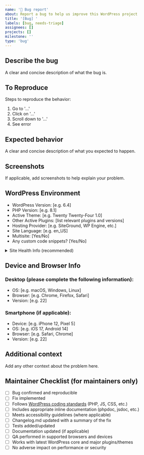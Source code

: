 ```yaml
---
name: '🐛 Bug report'
about: Report a bug to help us improve this WordPress project
title: '[Bug] '
labels: [bug, needs-triage]
assignees: []
projects: []
milestone: ''
type: 'bug'
---
```


<!-- Thank you for reporting a possible bug! Please fill in as much of the template below as you can. This helps us reproduce and fix the issue quickly. -->

## Describe the bug

A clear and concise description of what the bug is.

## To Reproduce

Steps to reproduce the behavior:

1. Go to '...'
2. Click on '...'
3. Scroll down to '...'
4. See error

## Expected behavior

A clear and concise description of what you expected to happen.

## Screenshots

If applicable, add screenshots to help explain your problem.

## WordPress Environment

-   WordPress Version: [e.g. 6.4]
-   PHP Version: [e.g. 8.1]
-   Active Theme: [e.g. Twenty Twenty-Four 1.0]
-   Other Active Plugins: [list relevant plugins and versions]
-   Hosting Provider: [e.g. SiteGround, WP Engine, etc.]
-   Site Language: [e.g. en_US]
-   Multisite: [Yes/No]
-   Any custom code snippets? [Yes/No]

<details>
<summary>Site Health Info (recommended)</summary>

<!-- Go to Tools > Site Health > Info tab, click "Copy site info to clipboard", and paste those details here. -->

</details>

## Device and Browser Info

### Desktop (please complete the following information):

-   OS: [e.g. macOS, Windows, Linux]
-   Browser: [e.g. Chrome, Firefox, Safari]
-   Version: [e.g. 22]

### Smartphone (if applicable):

-   Device: [e.g. iPhone 12, Pixel 5]
-   OS: [e.g. iOS 17, Android 14]
-   Browser: [e.g. Safari, Chrome]
-   Version: [e.g. 22]

## Additional context

Add any other context about the problem here.

## Maintainer Checklist (for maintainers only)

-   [ ] Bug confirmed and reproducible
-   [ ] Fix implemented
-   [ ] Follows [WordPress coding standards](https://github.com/WordPress/wpcs-docs/) (PHP, JS, CSS, etc.)
-   [ ] Includes appropriate inline documentation (phpdoc, jsdoc, etc.)
-   [ ] Meets accessibility guidelines (where applicable)
-   [ ] Changelog.md updated with a summary of the fix
-   [ ] Tests added/updated
-   [ ] Documentation updated (if applicable)
-   [ ] QA performed in supported browsers and devices
-   [ ] Works with latest WordPress core and major plugins/themes
-   [ ] No adverse impact on performance or security
